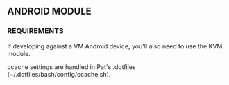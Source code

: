 
## ANDROID MODULE

### REQUIREMENTS

If developing against a VM Android device, you'll also need to use the KVM module.

ccache settings are handled in Pat's .dotfiles (~/.dotfiles/bash/config/ccache.sh).

